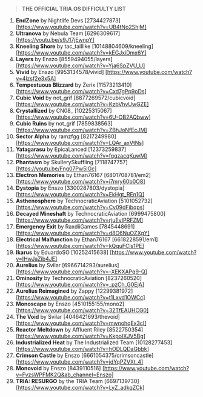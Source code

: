 > **THE OFFICIAL TRIA.OS DIFFICULTY LIST**

1. **EndZone** by Nightlife Devs [2734427873] [https://www.youtube.com/watch?v=UB4tNo2ShjM] 
2. **Ultranova** by Nebula Team [6296309617] [https://youtu.be/s9J17jEwnpY]
3. **Kneeling Shore** by tac_taillike [10148804609/kneeling] [https://www.youtube.com/watch?v=kEGJxiDmx6Y]
4. **Layers** by Enszo [8559494055/layers] [https://www.youtube.com/watch?v=Yja6SpZVU_U]
5. **Vivid** by Enszo [9953134578/vivid] [https://www.youtube.com/watch?v=4lzsf2e3x5A]
6. **Tempestuous Blizzard** by Zerix [11573213410] [https://www.youtube.com/watch?v=Cxd7gPp9oDs]
7. **Cubic Void** by not_grif [8877269572/cubicvoid] [https://www.youtube.com/watch?v=KzbVhvUwGZE]
8. **Crystallized** by CN08_ [10225315067] [https://www.youtube.com/watch?v=6U-OB2AQbww]
9. **Cubic Ruins** by not_grif [7859838563] [https://www.youtube.com/watch?v=ZBhJoNfEcJM]
10. **Sector Alpha** by ramzfgg [8217249980] [https://www.youtube.com/watch?v=LQAr_axVtNs]
11. **Yatagarasu** by EpicaLanced [12373259837] [https://www.youtube.com/watch?v=fggzacqKuwM]
12. **Phantasm** by SkullerySkuffling [7118747757] [https://youtu.be/Fng07Pw5IGc]
13. **Electron Memories** by Ethan76167 [6801708781/em2] [https://www.youtube.com/watch?v=i7mry60b0O8] 
14. **Dystopia** by Enszo [3300287803/dystopia] [https://www.youtube.com/watch?v=EkHgt_REn1Q]
15. **Asthenosphere** by TechnocraticAviation [5101052732] [https://www.youtube.com/watch?v=Cv09dFibqps]
16. **Decayed Mineshaft** by TechnocraticAviation [6999475800] [https://www.youtube.com/watch?v=rjuEvIPRFZM]
17. **Emergency Exit** by RaxdiiGames [7845448691] [https://www.youtube.com/watch?v=d8O6NuOZXgY]
18. **Electrical Malfunction** by Ethan76167 [6618228591/em1] [https://www.youtube.com/watch?v=kQquFCls1PE]
19. **Ikarus** by EduardoSO [10252415638] [https://www.youtube.com/watch?v=IHwJaZib4JE]
20. **Aurelius** by Svilar [6966714293/aurelius] [https://www.youtube.com/watch?v=-XEKXAPq9-Q] 
21. **Ominosity** by TechnocraticAviation [8237260520] [https://www.youtube.com/watch?v=_pzCh_G0EjA]
22. **Aurelius Reimagined** by Zappy [12299381972] [https://www.youtube.com/watch?v=t1Lxvd1OWCc]
23. **Monoscape** by Enszo [4510155155/mono2] [https://www.youtube.com/watch?v=32TfEAUHCG0] 
24. **The Void** by Svilar [4046421693/thevoid] [https://www.youtube.com/watch?v=mwnohqEx3cI]
25. **Reactor Meltdown** by Affluent Riley [8522750354] [https://www.youtube.com/watch?v=KkpoIXJV5Bg]
26. **Industrialized Heat** by The Industrialized Team [10128277453] [https://www.youtube.com/watch?v=hODLQDaGbbk] 
27. **Crimson Castle** by Enszo [6661054375/crimsoncastle] [https://www.youtube.com/watch?v=jdYqPZVXt_4]
28. **Monovoid** by Enszo [8439110516] [https://www.youtube.com/watch?v=FvzsWPFMK2Q&ab_channel=Enszo] 
29. **TRIA: RESURGO** by the TRIA Team [6697139730] [https://www.youtube.com/watch?v=LyZ_adkqZCk] 
